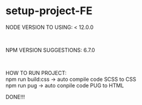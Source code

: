 # setup-project-FE

<p> NODE VERSION TO USING: < 12.0.0 </p> <br>
<p> NPM VERSION SUGGESTIONS: 6.7.0 </p> <br>

HOW TO RUN PROJECT: <br>
npm run build:css -> auto compile code SCSS to CSS <br>
npm run pug  -> auto conpile code PUG to HTML <br>

DONE!!!
